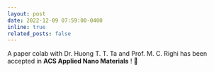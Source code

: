 ```yaml
---
layout: post
date: 2022-12-09 07:59:00-0400
inline: true
related_posts: false
---
```


A paper colab with Dr. Huong T. T. Ta and Prof. M. C. Righi has been accepted in <b>ACS Applied Nano Materials</b> ! 🎉
